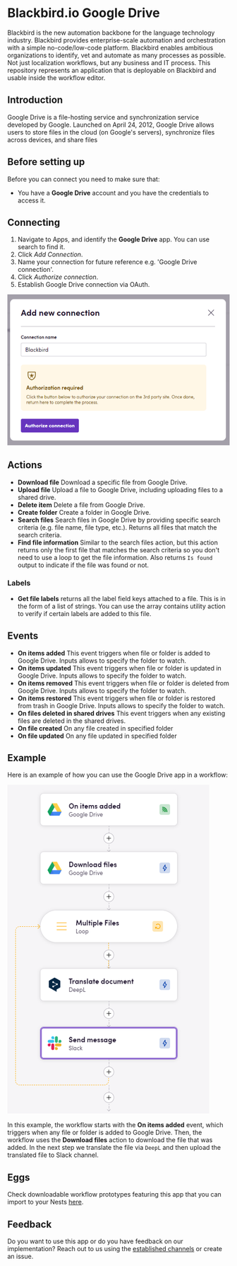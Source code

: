 # Blackbird.io Google Drive

Blackbird is the new automation backbone for the language technology industry. Blackbird provides enterprise-scale automation and orchestration with a simple no-code/low-code platform. Blackbird enables ambitious organizations to identify, vet and automate as many processes as possible. Not just localization workflows, but any business and IT process. This repository represents an application that is deployable on Blackbird and usable inside the workflow editor.

## Introduction

<!-- begin docs -->

Google Drive is a file-hosting service and synchronization service developed by Google. Launched on April 24, 2012, Google Drive allows users to store files in the cloud (on Google's servers), synchronize files across devices, and share files

## Before setting up

Before you can connect you need to make sure that:

- You have a **Google Drive** account and you have the credentials to access it.

## Connecting

1. Navigate to Apps, and identify the **Google Drive** app. You can use search to find it.
2. Click _Add Connection_.
3. Name your connection for future reference e.g. 'Google Drive connection'.
4. Click _Authorize connection_.
5. Establish Google Drive connection via OAuth.

![connection](image/README/connection.png)

## Actions

- **Download file** Download a specific file from Google Drive.
- **Upload file** Upload a file to Google Drive, including uploading files to a shared drive.
- **Delete item** Delete a file from Google Drive.
- **Create folder** Create a folder in Google Drive.
- **Search files** Search files in Google Drive by providing specific search criteria (e.g. file name, file type, etc.). Returns all files that match the search criteria.
- **Find file information** Similar to the search files action, but this action returns only the first file that matches the search criteria so you don't need to use a loop to get the file information. Also returns `Is found` output to indicate if the file was found or not.

### Labels

- **Get file labels** returns all the label field keys attached to a file. This is in the form of a list of strings. You can use the array contains utility action to verify if certain labels are added to this file.

## Events

- **On items added** This event triggers when file or folder is added to Google Drive. Inputs allows to specify the folder to watch.
- **On items updated** This event triggers when file or folder is updated in Google Drive. Inputs allows to specify the folder to watch.
- **On items removed** This event triggers when file or folder is deleted from Google Drive. Inputs allows to specify the folder to watch.
- **On items restored** This event triggers when file or folder is restored from trash in Google Drive. Inputs allows to specify the folder to watch.
- **On files deleted in shared drives** This event triggers when any existing files are deleted in the shared drives.
- **On file created** On any file created in specified folder
- **On file updated** On any file updated in specified folder

## Example 

Here is an example of how you can use the Google Drive app in a workflow:

![example](image/README/example.png)

In this example, the workflow starts with the **On items added** event, which triggers when any file or folder is added to Google Drive. Then, the workflow uses the **Download files** action to download the file that was added. In the next step we translate the file via `DeepL` and then upload the translated file to Slack channel.

## Eggs

Check downloadable workflow prototypes featuring this app that you can import to your Nests [here](https://docs.blackbird.io/eggs/storage-to-mt/). 

## Feedback

Do you want to use this app or do you have feedback on our implementation? Reach out to us using the [established channels](https://www.blackbird.io/) or create an issue.

<!-- end docs -->
